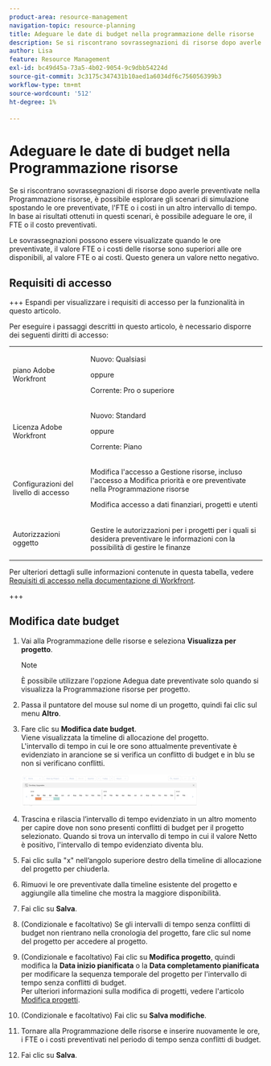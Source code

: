 ```yaml
---
product-area: resource-management
navigation-topic: resource-planning
title: Adeguare le date di budget nella programmazione delle risorse
description: Se si riscontrano sovrassegnazioni di risorse dopo averle preventivate nella Programmazione risorse, è possibile esplorare gli scenari di simulazione spostando le ore preventivate, l'FTE o i costi in un altro intervallo di tempo. In base ai risultati ottenuti in questi scenari, è possibile adeguare le ore, il FTE o il costo preventivati.
author: Lisa
feature: Resource Management
exl-id: bc49d45a-73a5-4b02-9054-9c9dbb54224d
source-git-commit: 3c3175c347431b10aed1a6034df6c756056399b3
workflow-type: tm+mt
source-wordcount: '512'
ht-degree: 1%

---
```


# Adeguare le date di budget nella Programmazione risorse

Se si riscontrano sovrassegnazioni di risorse dopo averle preventivate nella Programmazione risorse, è possibile esplorare gli scenari di simulazione spostando le ore preventivate, l&#39;FTE o i costi in un altro intervallo di tempo. In base ai risultati ottenuti in questi scenari, è possibile adeguare le ore, il FTE o il costo preventivati.

Le sovrassegnazioni possono essere visualizzate quando le ore preventivate, il valore FTE o i costi delle risorse sono superiori alle ore disponibili, al valore FTE o ai costi. Questo genera un valore netto negativo.

## Requisiti di accesso

+++ Espandi per visualizzare i requisiti di accesso per la funzionalità in questo articolo.

Per eseguire i passaggi descritti in questo articolo, è necessario disporre dei seguenti diritti di accesso:

<table style="table-layout:auto"> 
 <col> 
 <col> 
 <tbody> 
  <tr> 
   <td role="rowheader">piano Adobe Workfront</td> 
    <td><p>Nuovo: Qualsiasi</p>
       <p>oppure</p>
       <p>Corrente: Pro o superiore</p> </td> 
  </tr> 
  <tr> 
   <td role="rowheader">Licenza Adobe Workfront</td> 
   <td><p>Nuovo: Standard</p>
       <p>oppure</p>
       <p>Corrente: Piano</p></td> 
  </tr> 
  <tr> 
   <td role="rowheader">Configurazioni del livello di accesso</td> 
   <td> <p>Modifica l'accesso a Gestione risorse, incluso l'accesso a Modifica priorità e ore preventivate nella Programmazione risorse</p> <p>Modifica accesso a dati finanziari, progetti e utenti</p></td> 
  </tr> 
  <tr> 
   <td role="rowheader">Autorizzazioni oggetto</td> 
   <td> <p>Gestire le autorizzazioni per i progetti per i quali si desidera preventivare le informazioni con la possibilità di gestire le finanze</p></td> 
  </tr> 
 </tbody> 
</table>

Per ulteriori dettagli sulle informazioni contenute in questa tabella, vedere [Requisiti di accesso nella documentazione di Workfront](/help/quicksilver/administration-and-setup/add-users/access-levels-and-object-permissions/access-level-requirements-in-documentation.md).

+++

## Modifica date budget

1. Vai alla Programmazione delle risorse e seleziona **Visualizza per progetto**.

   >[!NOTE]
   >
   >È possibile utilizzare l&#39;opzione Adegua date preventivate solo quando si visualizza la Programmazione risorse per progetto.

1. Passa il puntatore del mouse sul nome di un progetto, quindi fai clic sul menu **Altro**.
1. Fare clic su **Modifica date budget**.\
   Viene visualizzata la timeline di allocazione del progetto.\
   L&#39;intervallo di tempo in cui le ore sono attualmente preventivate è evidenziato in arancione se si verifica un conflitto di budget e in blu se non si verificano conflitti.

   ![](assets/rp-adjust-budgeting-dates-with-no-done-button-350x63.png)

1. Trascina e rilascia l’intervallo di tempo evidenziato in un altro momento per capire dove non sono presenti conflitti di budget per il progetto selezionato. Quando si trova un intervallo di tempo in cui il valore Netto è positivo, l&#39;intervallo di tempo evidenziato diventa blu.
1. Fai clic sulla &quot;x&quot; nell’angolo superiore destro della timeline di allocazione del progetto per chiuderla.
1. Rimuovi le ore preventivate dalla timeline esistente del progetto e aggiungile alla timeline che mostra la maggiore disponibilità.
1. Fai clic su **Salva**.
1. (Condizionale e facoltativo) Se gli intervalli di tempo senza conflitti di budget non rientrano nella cronologia del progetto, fare clic sul nome del progetto per accedere al progetto.
1. (Condizionale e facoltativo) Fai clic su **Modifica progetto**, quindi modifica la **Data inizio pianificata** o la **Data completamento pianificata** per modificare la sequenza temporale del progetto per l&#39;intervallo di tempo senza conflitti di budget.\
   Per ulteriori informazioni sulla modifica di progetti, vedere l&#39;articolo [Modifica progetti](../../manage-work/projects/manage-projects/edit-projects.md).

1. (Condizionale e facoltativo) Fai clic su **Salva modifiche**.
1. Tornare alla Programmazione delle risorse e inserire nuovamente le ore, i FTE o i costi preventivati nel periodo di tempo senza conflitti di budget.
1. Fai clic su **Salva**.
